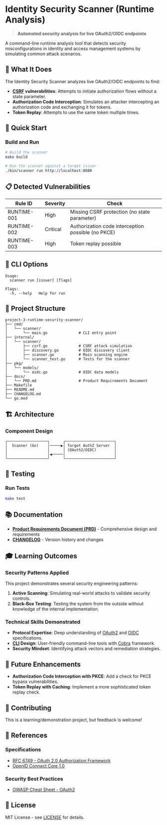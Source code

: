 # Identity Security Scanner (Runtime Analysis)

> **Automated security analysis for live OAuth2/OIDC endpoints**

A command-line runtime analysis tool that detects security misconfigurations in identity and access management systems by simulating common attack scenarios.

## 🎯 What It Does

The Identity Security Scanner analyzes live OAuth2/OIDC endpoints to find:

- **[CSRF](https://owasp.org/www-community/attacks/csrf) vulnerabilities**: Attempts to initiate authorization flows without a state parameter.
- **Authorization Code Interception**: Simulates an attacker intercepting an authorization code and exchanging it for tokens.
- **Token Replay**: Attempts to use the same token multiple times.

## 🚀 Quick Start

### Build and Run

```bash
# Build the scanner
make build

# Run the scanner against a target issuer
./bin/scanner run http://localhost:8080
```

## 📋 Detected Vulnerabilities

| Rule ID | Severity | Check |
|---------|----------|-------|
| RUNTIME-001 | High | Missing CSRF protection (no state parameter) |
| RUNTIME-002 | Critical | Authorization code interception possible (no PKCE) |
| RUNTIME-003 | High | Token replay possible |

## 🔧 CLI Options

```
Usage:
  scanner run [issuer] [flags]

Flags:
  -h, --help   Help for run
```

## 📁 Project Structure

```
project-3-runtime-security-scanner/
├── cmd/
│   └── scanner/
│       └── main.go              # CLI entry point
├── internal/
│   └── scanner/
│       ├── csrf.go              # CSRF attack simulation
│       ├── discovery.go         # OIDC discovery client
│       ├── scanner.go           # Main scanning engine
│       └── scanner_test.go      # Tests for the scanner
├── pkg/
│   └── models/
│       └── oidc.go              # OIDC data models
├── docs/
│   └── PRD.md                   # Product Requirements Document
├── Makefile
├── README.md
├── CHANGELOG.md
└── go.mod
```

## 🏗️ Architecture

### Component Design

```
┌──────────────────┐      ┌──────────────────────┐
│  Scanner (Go)    │─────▶│ Target AuthZ Server  │
│                  │      │ (OAuth2/OIDC)        │
│                  │◀─────│                      │
└──────────────────┘      └──────────────────────┘
```

## 🧪 Testing

### Run Tests

```bash
make test
```

## 📚 Documentation

- **[Product Requirements Document (PRD)](docs/PRD.md)** - Comprehensive design and requirements
- **[CHANGELOG](CHANGELOG.md)** - Version history and changes

## 🎓 Learning Outcomes

### Security Patterns Applied

This project demonstrates several security engineering patterns:

1.  **Active Scanning**: Simulating real-world attacks to validate security controls.
2.  **Black-Box Testing**: Testing the system from the outside without knowledge of the internal implementation.

### Technical Skills Demonstrated

- **Protocol Expertise**: Deep understanding of [OAuth2](https://datatracker.ietf.org/doc/html/rfc6749) and [OIDC](https://openid.net/specs/openid-connect-core-1_0.html) specifications.
- **[CLI](https://en.wikipedia.org/wiki/Command-line_interface) Design**: User-friendly command-line tools with [Cobra](https://cobra.dev/) framework.
- **Security Mindset**: Identifying attack vectors and remediation strategies.

## 🔮 Future Enhancements

- **Authorization Code Interception with PKCE**: Add a check for PKCE bypass vulnerabilities.
- **Token Replay with Caching**: Implement a more sophisticated token replay check.

## 🤝 Contributing

This is a learning/demonstration project, but feedback is welcome!

## 📖 References

### Specifications
- [RFC 6749 - OAuth 2.0 Authorization Framework](https://tools.ietf.org/html/rfc6749)
- [OpenID Connect Core 1.0](https://openid.net/specs/openid-connect-core-1_0.html)

### Security Best Practices
- [OWASP Cheat Sheet - OAuth2](https://cheatsheetseries.owasp.org/cheatsheets/OAuth2_Cheat_Sheet.html)

## 📝 License

MIT License - see [LICENSE](../LICENSE) for details.

